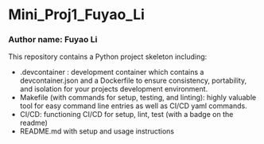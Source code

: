 # Mini_Proj1_Fuyao_Li

### Author name: Fuyao Li

This repository contains a Python project skeleton including:
+ .devcontainer : development container which contains a devcontainer.json and a Dockerfile to ensure consistency, portability, and isolation for your projects development environment.
+ Makefile (with commands for setup, testing, and linting): highly valuable tool for easy command line entries as well as CI/CD yaml commands.
+ CI/CD: functioning CI/CD for setup, lint, test (with a badge on the readme)
+ README.md with setup and usage instructions
